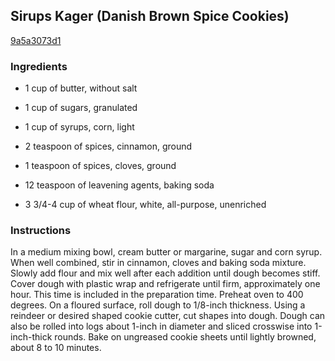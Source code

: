 ## Sirups Kager (Danish Brown Spice Cookies)

[9a5a3073d1](http://www.food.com/recipe/sirups-kager-danish-brown-spice-cookies-136257)

### Ingredients

 - 1 cup of butter, without salt

 - 1 cup of sugars, granulated

 - 1 cup of syrups, corn, light

 - 2 teaspoon of spices, cinnamon, ground

 - 1 teaspoon of spices, cloves, ground

 - 12 teaspoon of leavening agents, baking soda

 - 3 3/4-4 cup of wheat flour, white, all-purpose, unenriched

### Instructions

In a medium mixing bowl, cream butter or margarine, sugar and corn syrup. When well combined, stir in cinnamon, cloves and baking soda mixture. Slowly add flour and mix well after each addition until dough becomes stiff. Cover dough with plastic wrap and refrigerate until firm, approximately one hour. This time is included in the preparation time. Preheat oven to 400 degrees. On a floured surface, roll dough to 1/8-inch thickness. Using a reindeer or desired shaped cookie cutter, cut shapes into dough. Dough can also be rolled into logs about 1-inch in diameter and sliced crosswise into 1-inch-thick rounds. Bake on ungreased cookie sheets until lightly browned, about 8 to 10 minutes.